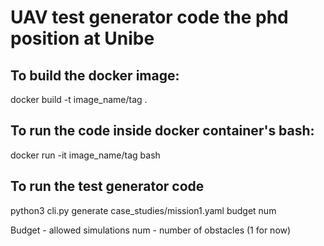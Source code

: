 # UAV test generator code the phd position at Unibe

## To build the docker image:

docker build -t image_name/tag .

## To run the code inside docker container's bash:

docker run -it image_name/tag bash

## To run the test generator code

python3 cli.py generate case_studies/mission1.yaml budget num

Budget - allowed simulations
num - number of obstacles (1 for now)
